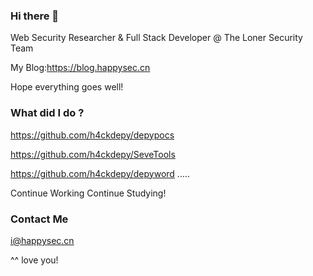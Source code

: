 ### Hi there 👋

Web Security Researcher & Full Stack Developer @ The Loner Security Team

My Blog:https://blog.happysec.cn

Hope everything goes well!


### What did I do ?

https://github.com/h4ckdepy/depypocs

https://github.com/h4ckdepy/SeveTools

https://github.com/h4ckdepy/depyword
.....

Continue Working Continue Studying!

### Contact Me

i@happysec.cn

^^ love you!
